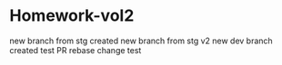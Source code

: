 # Homework-vol2
new branch from stg created
new branch from stg v2
new dev branch created
test PR rebase
change test



